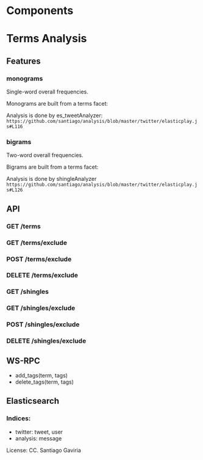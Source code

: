 Components
====================

Terms Analysis
====================

Features
---------------------

### monograms
Single-word overall frequencies.

Monograms are built from a terms facet:

Analysis is done by es_tweetAnalyzer:
`https://github.com/santiago/analysis/blob/master/twitter/elasticplay.js#L116`


### bigrams
Two-word overall frequencies.

Bigrams are built from a terms facet:

Analysis is done by shingleAnalyzer
`https://github.com/santiago/analysis/blob/master/twitter/elasticplay.js#L126`


API
---------------------

### GET /terms

### GET /terms/exclude

### POST /terms/exclude

### DELETE /terms/exclude

### GET /shingles

### GET /shingles/exclude

### POST /shingles/exclude

### DELETE /shingles/exclude

WS-RPC
---------------------
- add_tags(term, tags)
- delete_tags(term, tags)

Elasticsearch
---------------------

### Indices:

* twitter: tweet, user
* analysis: message


License: CC. 
Santiago Gaviria